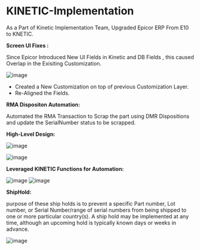 # KINETIC-Implementation

As a Part of Kinetic Implementation Team, Upgraded Epicor ERP From E10 to KNETIC.

**Screen UI Fixes :**

Since Epicor Introduced New UI Fields in Kinetic and DB Fields , this caused Overlap in the Exisiting Customization.

![image](https://github.com/MuraliDharanGopalakrishnan/KINETIC-Implementation/assets/102019076/5cf55e41-6f1d-41f3-86e0-5a9eefe2ec57)
* Created  a New Customization on top of previous Customization Layer.
* Re-Aligned the Fields.

**RMA Dispositon Automation:**

Automated the  RMA Transaction to Scrap the part using DMR Dispositions and update the SerialNumber status to be scrapped.

**High-Level Design:**

![image](https://github.com/MuraliDharanGopalakrishnan/KINETIC-Implementation/assets/102019076/ac258b57-40a8-4231-a240-82f3d953ebb3)

![image](https://github.com/MuraliDharanGopalakrishnan/KINETIC-Implementation/assets/102019076/3e1295c5-5612-4cdb-ba06-e108f32fda16)

**Leveraged KINETIC Functions for Automation:**

![image](https://github.com/MuraliDharanGopalakrishnan/KINETIC-Implementation/assets/102019076/1b9db631-5f06-4e86-9e9c-85579cec7f01)
![image](https://github.com/MuraliDharanGopalakrishnan/KINETIC-Implementation/assets/102019076/006807bb-d629-4145-ac7a-2b330d20ba61)




**ShipHold:**

purpose of these ship holds is to prevent a specific Part number, Lot number, or Serial Number/range of serial numbers from being shipped to one or more particular country(s). 
A ship hold may be implemented at any time, although an upcoming hold is typically known days or weeks in advance. 

![image](https://github.com/MuraliDharanGopalakrishnan/KINETIC-Implementation/assets/102019076/86e4924d-dca5-4340-a997-207705d9b077)



